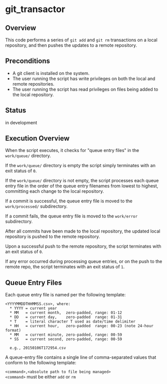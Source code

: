 git_transactor
==============

## Overview

This code performs a series of `git add` and `git rm` transactions on
a local repository, and then pushes the updates to a remote
repository.


## Preconditions

* A git client is installed on the system.
* The user running the script has write privileges
  on both the local and remote repositories.
* The user running the script has read privileges on files being added
  to the local repository.


## Status
in development


## Execution Overview

When the script executes, it checks for "queue entry files" in the
`work/queue/` directory.

If the `work/queue/` directory is empty the script simply terminates with
an exit status of `0`.

If the `work/queue/` directory is not empty, the script processes each
queue entry file in the order of the queue entry filenames from lowest
to highest, committing each change to the local repository.

If a commit is successful, the queue entry file is moved to the
`work/processed/` subdirectory.

If a commit fails, the queue entry file is moved to the `work/error`
subdirectory.

After all commits have been made to the local repository, the updated
local repository is pushed to the remote repository.

Upon a successful push to the remote repository, the script terminates
with an exit status of `0`.

If any error occurred during processing queue entries, or on the push
to the remote repo, the script terminates with an exit status of `1`.


## Queue Entry Files

Each queue entry file is named per the following template:
```
<YYYYMMDDTHHMMSS.csv>, where:
  * YYYY = current year
  * MM   = current month,  zero-padded, range: 01-12
  * DD   = current day,    zero-padded  range: 01-31
  * T    = literal character T used as date/time delimiter
  * HH   = current hour,   zero-padded  range: 00-23 (note 24-hour format)
  * MM   = current minute, zero-padded, range: 00-59
  * SS   = current second, zero-padded, range: 00-59

  e.g., 20150106T172954.csv
```
A queue-entry file contains a single line of comma-separated values
that conform to the following template:

`<command>,<absolute path to file being managed>`  
`<command>` must be either `add` or `rm`


